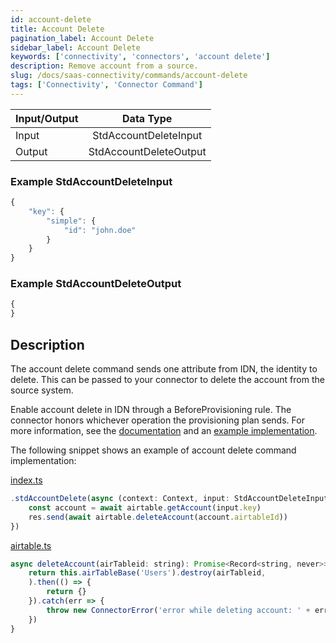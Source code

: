 ```yaml
---
id: account-delete
title: Account Delete
pagination_label: Account Delete
sidebar_label: Account Delete
keywords: ['connectivity', 'connectors', 'account delete']
description: Remove account from a source.
slug: /docs/saas-connectivity/commands/account-delete
tags: ['Connectivity', 'Connector Command']
---
```


| Input/Output |       Data Type        |
| :----------- | :--------------------: |
| Input        | StdAccountDeleteInput  |
| Output       | StdAccountDeleteOutput |

### Example StdAccountDeleteInput

```javascript
{
    "key": {
        "simple": {
            "id": "john.doe"
        }
    }
}
```

### Example StdAccountDeleteOutput

```javascript
{
}
```

## Description

The account delete command sends one attribute from IDN, the identity to delete. This can be passed to your connector to delete the account from the source system.

Enable account delete in IDN through a BeforeProvisioning rule. The connector honors whichever operation the provisioning plan sends. For more information, see the [documentation](https://community.sailpoint.com/t5/IdentityNow-Articles/IdentityNow-Rule-Guide/ta-p/76665) and an [example implementation](https://community.sailpoint.com/t5/IdentityNow-Wiki/IdentityNow-Rule-Guide-Before-Provisioning-Rule/ta-p/77415).

The following snippet shows an example of account delete command implementation:

[index.ts](https://github.com/sailpoint-oss/airtable-example-connector/blob/main/src/index.ts)

```javascript
.stdAccountDelete(async (context: Context, input: StdAccountDeleteInput, res: Response<StdAccountDeleteOutput>) => {
    const account = await airtable.getAccount(input.key)
    res.send(await airtable.deleteAccount(account.airtableId))
})
```

[airtable.ts](https://github.com/sailpoint-oss/airtable-example-connector/blob/main/src/airtable.ts)

```javascript
async deleteAccount(airTableid: string): Promise<Record<string, never>> {
    return this.airTableBase('Users').destroy(airTableid,
    ).then(() => {
        return {}
    }).catch(err => {
        throw new ConnectorError('error while deleting account: ' + err)
    })
}
```
